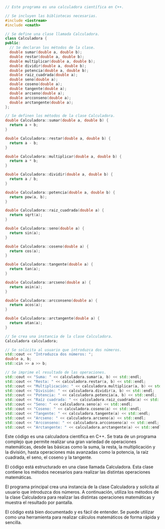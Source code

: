 ```c++
// Este programa es una calculadora científica en C++.

// Se incluyen las bibliotecas necesarias.
#include <iostream>
#include <cmath>

// Se define una clase llamada Calculadora.
class Calculadora {
public:
  // Se declaran los métodos de la clase.
  double sumar(double a, double b);
  double restar(double a, double b);
  double multiplicar(double a, double b);
  double dividir(double a, double b);
  double potencia(double a, double b);
  double raiz_cuadrada(double a);
  double seno(double a);
  double coseno(double a);
  double tangente(double a);
  double arcseno(double a);
  double arcconseno(double a);
  double arctangente(double a);
};

// Se definen los métodos de la clase Calculadora.
double Calculadora::sumar(double a, double b) {
  return a + b;
}

double Calculadora::restar(double a, double b) {
  return a - b;
}

double Calculadora::multiplicar(double a, double b) {
  return a * b;
}

double Calculadora::dividir(double a, double b) {
  return a / b;
}

double Calculadora::potencia(double a, double b) {
  return pow(a, b);
}

double Calculadora::raiz_cuadrada(double a) {
  return sqrt(a);
}

double Calculadora::seno(double a) {
  return sin(a);
}

double Calculadora::coseno(double a) {
  return cos(a);
}

double Calculadora::tangente(double a) {
  return tan(a);
}

double Calculadora::arcseno(double a) {
  return asin(a);
}

double Calculadora::arcconseno(double a) {
  return acos(a);
}

double Calculadora::arctangente(double a) {
  return atan(a);
}

// Se crea una instancia de la clase Calculadora.
Calculadora calculadora;

// Se solicita al usuario que introduzca dos números.
std::cout << "Introduzca dos números: ";
double a, b;
std::cin >> a >> b;

// Se imprime el resultado de las operaciones.
std::cout << "Suma: " << calculadora.sumar(a, b) << std::endl;
std::cout << "Resta: " << calculadora.restar(a, b) << std::endl;
std::cout << "Multiplicación: " << calculadora.multiplicar(a, b) << std::endl;
std::cout << "División: " << calculadora.dividir(a, b) << std::endl;
std::cout << "Potencia: " << calculadora.potencia(a, b) << std::endl;
std::cout << "Raíz cuadrada: " << calculadora.raiz_cuadrada(a) << std::endl;
std::cout << "Seno: " << calculadora.seno(a) << std::endl;
std::cout << "Coseno: " << calculadora.coseno(a) << std::endl;
std::cout << "Tangente: " << calculadora.tangente(a) << std::endl;
std::cout << "Arcseno: " << calculadora.arcseno(a) << std::endl;
std::cout << "Arcconseno: " << calculadora.arcconseno(a) << std::endl;
std::cout << "Arctangente: " << calculadora.arctangente(a) << std::endl;
```

Este código es una calculadora científica en C++. Se trata de un programa complejo que permite realizar una gran variedad de operaciones matemáticas, desde las básicas como la suma, la resta, la multiplicación y la división, hasta operaciones más avanzadas como la potencia, la raíz cuadrada, el seno, el coseno y la tangente.

El código está estructurado en una clase llamada Calculadora. Esta clase contiene los métodos necesarios para realizar las distintas operaciones matemáticas.

El programa principal crea una instancia de la clase Calculadora y solicita al usuario que introduzca dos números. A continuación, utiliza los métodos de la clase Calculadora para realizar las distintas operaciones matemáticas y muestra el resultado por pantalla.

El código está bien documentado y es fácil de entender. Se puede utilizar como una herramienta para realizar cálculos matemáticos de forma rápida y sencilla.
